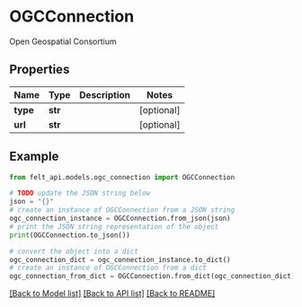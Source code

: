 # OGCConnection

Open Geospatial Consortium

## Properties

Name | Type | Description | Notes
------------ | ------------- | ------------- | -------------
**type** | **str** |  | [optional] 
**url** | **str** |  | [optional] 

## Example

```python
from felt_api.models.ogc_connection import OGCConnection

# TODO update the JSON string below
json = "{}"
# create an instance of OGCConnection from a JSON string
ogc_connection_instance = OGCConnection.from_json(json)
# print the JSON string representation of the object
print(OGCConnection.to_json())

# convert the object into a dict
ogc_connection_dict = ogc_connection_instance.to_dict()
# create an instance of OGCConnection from a dict
ogc_connection_from_dict = OGCConnection.from_dict(ogc_connection_dict)
```
[[Back to Model list]](../README.md#documentation-for-models) [[Back to API list]](../README.md#documentation-for-api-endpoints) [[Back to README]](../README.md)


